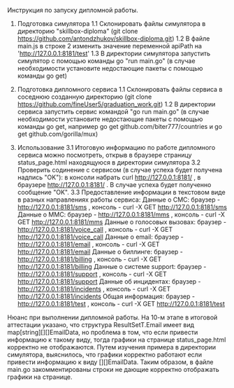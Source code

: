 Инструкция по запуску дипломной работы.
1. Подготовка симулятора
1.1 Склонировать файлы симулятора в директорию "skillbox-diploma" (git clone https://github.com/antondzhukov/skillbox-diploma.git)
1.2 В файле main.js в строке 2 изменить значение переменной apiPath на 'http://127.0.0.1:8181/test'
1.3 В директории симулятора запустить симулятор с помощью команды go "run main.go" (в случае необходимости установите недостающие пакеты с помощью команды go get)

2. Подготовка дипломного сервиса
1.1 Склонировать файлы сервиса в соседнюю созданную директорию (git clone https://github.com/fineUser5/graduation_work.git)
1.2 В директории сервиса запустить сервис командой "go run main.go" (в случае необходимости установите недостающие пакеты с помощью команды go get, например go get github.com/biter777/countries  и  go get github.com/gorilla/mux)

3. Использование
3.1 Итоговую информацию по работе дипломного сервиса можно посмотреть, открыв в браузере страницу status_page.html находящуюся в директории симулятора
3.2 Проверить содинение с сервисом (в случае успеха будет получена надпись "OK"): в консоли набрать curl http://127.0.0.1:8181/ , в браузере http://127.0.0.1:8181/ . В случае успеха будет полученно сообщение "OK".
3.3 Предоставление информации в текстовом виде в разных направлениях работы сервиса:
Данные о СМС: браузер - http://127.0.0.1:8181/sms , консоль - curl -X GET http://127.0.0.1:8181/sms
Данные о ММС: браузер - http://127.0.0.1:8181/mms , консоль - curl -X GET http://127.0.0.1:8181/mms
Данные о голосовых вызовах: браузер - http://127.0.0.1:8181/voice_call , консоль - curl -X GET http://127.0.0.1:8181/voice_call
Данные о email: браузер - http://127.0.0.1:8181/email , консоль - curl -X GET http://127.0.0.1:8181/email
Данные о биллинге: браузер - http://127.0.0.1:8181/billing , консоль - curl -X GET http://127.0.0.1:8181/billing
Данные о системе support: браузер - http://127.0.0.1:8181/support , консоль - curl -X GET http://127.0.0.1:8181/support
Данные об инцидентах: браузер - http://127.0.0.1:8181/incidents , консоль - curl -X GET http://127.0.0.1:8181/incidents
Общая информация: браузер - http://127.0.0.1:8181/test , консоль - curl -X GET http://127.0.0.1:8181/test

Нюанс при выполнении дипломной работы.
На 10-м этапе в итоговой аттестации  указано, что структура ResultSetT.Email имеет вид map[string][][]EmailData, но проблема в том, что если привести информацию к такому виду, тогда графики на странице status_page.html корректно не отображаются. Путем изучения примера в директории симулятора, выяснилось, что графики корректно работают если привести информацию к виду [][]EmailData. Таким образом, в файле main.go закомментированы строки не дающие корректно отображать графики на странице.
